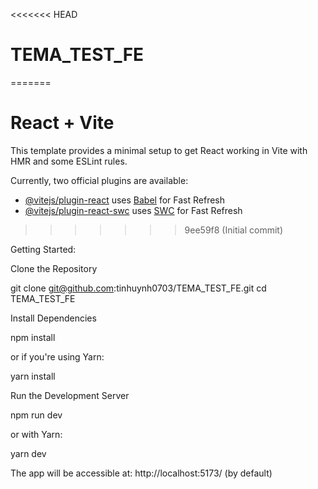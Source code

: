 <<<<<<< HEAD
# TEMA_TEST_FE
=======
# React + Vite

This template provides a minimal setup to get React working in Vite with HMR and some ESLint rules.

Currently, two official plugins are available:

- [@vitejs/plugin-react](https://github.com/vitejs/vite-plugin-react/blob/main/packages/plugin-react/README.md) uses [Babel](https://babeljs.io/) for Fast Refresh
- [@vitejs/plugin-react-swc](https://github.com/vitejs/vite-plugin-react-swc) uses [SWC](https://swc.rs/) for Fast Refresh
>>>>>>> 9ee59f8 (Initial commit)


Getting Started:

Clone the Repository

git clone git@github.com:tinhuynh0703/TEMA_TEST_FE.git
cd TEMA_TEST_FE

Install Dependencies

npm install

or if you're using Yarn:

yarn install

Run the Development Server

npm run dev

or with Yarn:

yarn dev

The app will be accessible at: http://localhost:5173/ (by default)
